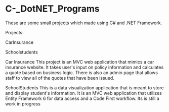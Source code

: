 # C-_DotNET_Programs
These are some small projects which made using C# and .NET Framework.

Projects:

CarInsurance 

Schoolstudents

Car Insurance
This project is an MVC web application that mimics a car insurance website. It takes user's input on policy information and calculates a quote based on business logic. 
There is also an admin page that allows staff to view all of the quotes that have been issued.

SchoolStudents
This is a data visualization application that is meant to store and display student's information. 
It is an MVC web application that utilizes Entity Framework 6 for data access and a Code First workflow. 
Its is still a work in progress
